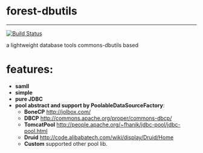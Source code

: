 # forest-dbutils #
-----------------------
[![Build Status](https://travis-ci.org/tietang/forest-dbutils.svg?branch=master)](https://travis-ci.org/tietang/forest-dbutils)


a lightweight database tools commons-dbutils based

features:
========
- **samll**
- **simple**
- **pure JDBC**
- **pool abstract and support by PoolableDataSourceFactory**:
	+ **BoneCP**  http://jolbox.com/
	+ **DBCP**  http://commons.apache.org/proper/commons-dbcp/
	+ **TomcatPool**  http://people.apache.org/~fhanik/jdbc-pool/jdbc-pool.html
	+ **Druid**  http://code.alibabatech.com/wiki/display/Druid/Home
	+ **Custom** supported other pool lib.




